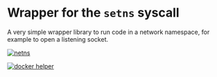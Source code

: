 # Wrapper for the `setns` syscall

A very simple wrapper library to run code in a network namespace, for example to open a listening socket.

[![netns](https://pkg.go.dev/badge/github.com/jpicht/go-netns/netns.svg)](https://pkg.go.dev/github.com/jpicht/go-netns/netns)

[![docker helper](https://pkg.go.dev/badge/github.com/jpicht/go-netns/netnsdocker.svg)](https://pkg.go.dev/github.com/jpicht/go-netns/netnsdocker)